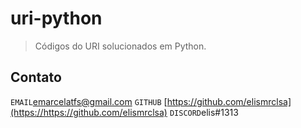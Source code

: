 # uri-python
> Códigos do URI solucionados em Python.

## Contato
`EMAIL`emarcelatfs@gmail.com
`GITHUB` [https://github.com/elismrclsa](https://https://github.com/elismrclsa)
`DISCORD`elis#1313
